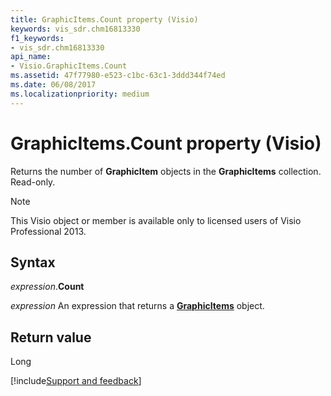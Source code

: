 ```yaml
---
title: GraphicItems.Count property (Visio)
keywords: vis_sdr.chm16813330
f1_keywords:
- vis_sdr.chm16813330
api_name:
- Visio.GraphicItems.Count
ms.assetid: 47f77980-e523-c1bc-63c1-3ddd344f74ed
ms.date: 06/08/2017
ms.localizationpriority: medium
---
```



# GraphicItems.Count property (Visio)

Returns the number of **GraphicItem** objects in the **GraphicItems** collection. Read-only.


> [!NOTE] 
> This Visio object or member is available only to licensed users of Visio Professional 2013.


## Syntax

_expression_.**Count**

 _expression_ An expression that returns a **[GraphicItems](Visio.GraphicItems.md)** object.


## Return value

Long

[!include[Support and feedback](~/includes/feedback-boilerplate.md)]
